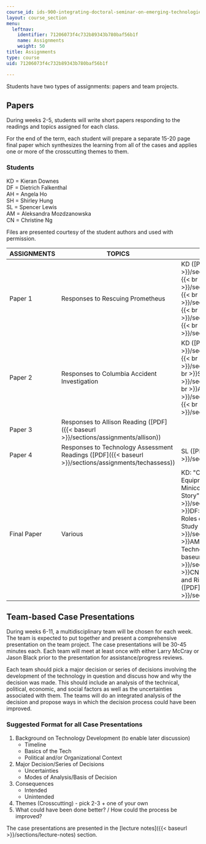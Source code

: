 ```yaml
---
course_id: ids-900-integrating-doctoral-seminar-on-emerging-technologies-fall-2005
layout: course_section
menu:
  leftnav:
    identifier: 71206073f4c732b89343b780baf56b1f
    name: Assignments
    weight: 50
title: Assignments
type: course
uid: 71206073f4c732b89343b780baf56b1f

---
```


Students have two types of assignments: papers and team projects.

Papers
------

During weeks 2-5, students will write short papers responding to the readings and topics assigned for each class.

For the end of the term, each student will prepare a separate 15-20 page final paper which synthesizes the learning from all of the cases and applies one or more of the crosscutting themes to them.

### Students

KD = Kieran Downes  
DF = Dietrich Falkenthal  
AH = Angela Ho  
SH = Shirley Hung  
SL = Spencer Lewis  
AM = Aleksandra Mozdzanowska  
CN = Christine Ng

Files are presented courtesy of the student authors and used with permission.

| ASSIGNMENTS | TOPICS | STUDENT WORK |
| --- | --- | --- |
| Paper 1 | Responses to Rescuing Prometheus | KD ([PDF]({{< baseurl >}}/sections/assignments/prometheus_kd))  {{< br >}}DF ([PDF]({{< baseurl >}}/sections/assignments/prometheus_df))  {{< br >}}SL ([PDF]({{< baseurl >}}/sections/assignments/prometheus_sl))  {{< br >}}AM ([PDF]({{< baseurl >}}/sections/assignments/prometheus_am))  {{< br >}}CN ([PDF]({{< baseurl >}}/sections/assignments/prometheus_cn)) |
| Paper 2 | Responses to Columbia Accident Investigation | KD ([PDF]({{< baseurl >}}/sections/assignments/columbia_kd))  {{< br >}}DF ([PDF]({{< baseurl >}}/sections/assignments/columbia_df))  {{< br >}}SL ([PDF]({{< baseurl >}}/sections/assignments/columbia_sl))  {{< br >}}AM ([PDF]({{< baseurl >}}/sections/assignments/columbia_am))  {{< br >}}CN ([PDF]({{< baseurl >}}/sections/assignments/columbia_cn)) |
| Paper 3 | Responses to Allison Reading ([PDF]({{< baseurl >}}/sections/assignments/allison)) | &nbsp; |
| Paper 4 | Responses to Technology Assessment Readings ([PDF]({{< baseurl >}}/sections/assignments/techassess)) | SL ([PDF]({{< baseurl >}}/sections/assignments/techassess_sl)) |
| Final Paper | Various | KD: "Can we call it Failure? Digital Equipment Corporation and the Minicomputer as an Engineering Success Story" ([PDF]({{< baseurl >}}/sections/assignments/final_kd))  {{< br >}}DF: "Policy on Emerging Technology: Roles of Individuals and Organizations Case Study Analysis" ([PDF]({{< baseurl >}}/sections/assignments/final_df))  {{< br >}}AM: "What is the Relationship between Technology and Social Values?" ([PDF]({{< baseurl >}}/sections/assignments/final_am))  {{< br >}}CN: "Making the Leap - Opportunities and Risks of Emerging Technologies" ([PDF]({{< baseurl >}}/sections/assignments/final_cn)) 

Team-based Case Presentations
-----------------------------

During weeks 6-11, a multidisciplinary team will be chosen for each week. The team is expected to put together and present a comprehensive presentation on the team project. The case presentations will be 30-45 minutes each. Each team will meet at least once with either Larry McCray or Jason Black prior to the presentation for assistance/progress reviews.

Each team should pick a major decision or series of decisions involving the development of the technology in question and discuss how and why the decision was made. This should include an analysis of the technical, political, economic, and social factors as well as the uncertainties associated with them. The teams will do an integrated analysis of the decision and propose ways in which the decision process could have been improved.

### Suggested Format for all Case Presentations

1.  Background on Technology Development (to enable later discussion)
    *   Timeline
    *   Basics of the Tech
    *   Political and/or Organizational Context
2.  Major Decision/Series of Decisions
    *   Uncertainties
    *   Modes of Analysis/Basis of Decision
3.  Consequences
    *   Intended
    *   Unintended
4.  Themes (Crosscutting) - pick 2-3 + one of your own
5.  What could have been done better? / How could the process be improved?

The case presentations are presented in the [lecture notes]({{< baseurl >}}/sections/lecture-notes) section.